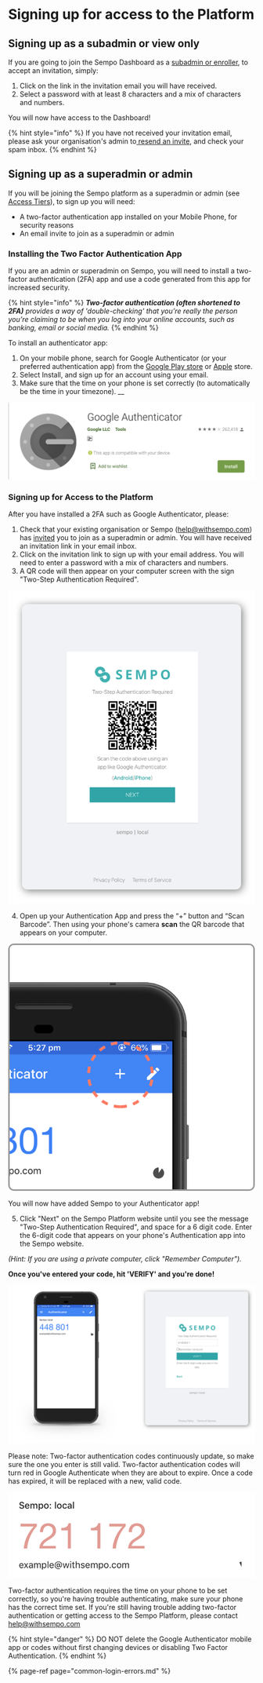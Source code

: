 # Signing up for access to the Platform

## Signing up as a subadmin or view only

If you are going to join the Sempo Dashboard as a [subadmin or enroller](access-tiers.md), to accept an invitation, simply:

1. Click on the link in the invitation email you will have received. 
2.  Select a password with at least 8 characters and a mix of characters and numbers.

You will now have access to the Dashboard!

{% hint style="info" %}
If you have not received your invitation email, please ask your organisation's admin to[ resend an invite](accessing-the-dashboard.md), and check your spam inbox.
{% endhint %}

## Signing up as a superadmin or admin

If you will be joining the Sempo platform as a superadmin or admin \(see[ Access Tiers](access-tiers.md)\), to sign up you will need:

* A two-factor authentication app installed on your Mobile Phone, for security reasons
* An email invite to join as a superadmin or admin 

### Installing the Two Factor Authentication App

If you are an admin or superadmin on Sempo, you will need to install a two-factor authentication \(2FA\) app and use a code generated from this app for increased security.

{% hint style="info" %}
_**Two-factor authentication \(often shortened to 2FA\)** provides a way of 'double-checking' that you’re really the person you’re claiming to be when you log into your online accounts, such as banking, email or social media._
{% endhint %}

To install an authenticator app:

1. On your mobile phone, search for Google Authenticator \(or your preferred authentication app\) from the [Google Play store](https://play.google.com/store/apps/details?id=com.google.android.apps.authenticator2&hl=en_AU) or [Apple](https://apps.apple.com/au/app/google-authenticator/id388497605) store. 
2. Select Install, and sign up for an account using your email. 
3. Make sure that the time on your phone is set correctly \(to automatically be the time in your timezone\).   __ 

![Screenshot of Google Authenticator in the Google Play Store](../../.gitbook/assets/image%20%285%29.png)

### Signing up for Access to the Platform

After you have installed a 2FA such as Google Authenticator, please:

1. Check that your existing organisation or Sempo \(help@withsempo.com\) has [invited](accessing-the-dashboard.md) you to join as a superadmin or admin. You will have received an invitation link in your email inbox.
2. Click on the invitation link to sign up with your email address. You will need to enter a password with a mix of characters and numbers. 
3. A QR code will then appear on your computer screen with the sign "Two-Step Authentication Required".

![Sempo&apos;s Add TFA QR code](../../.gitbook/assets/TFAQR.png)

4. Open up your Authentication App and press the “+” button and “Scan Barcode”. Then using your phone's camera **scan** the QR barcode that appears on your computer. 

![The + button inside the Authenticator mobile app](../../.gitbook/assets/Add%20Code.png)

You will now have added Sempo to your Authenticator app!

5.  Click "Next" on the Sempo Platform website until you see the message "Two-Step Authentication Required", and space for a 6 digit code. Enter the 6-digit code that appears on your phone's Authentication app into the Sempo website.   
  
_\(Hint: If you are using a private computer, click "Remember Computer"\)._

**Once you've entered your code, hit 'VERIFY' and you're done!**

![Entering a 2FA code on Sempo](../../.gitbook/assets/TFA.png)

Please note: Two-factor authentication codes continuously update, so make sure the one you enter is still valid.  Two-factor authentication codes will turn red in Google Authenticate when they are about to expire. Once a code has expired, it will be replaced with a new, valid code.

![A TFA that is about to expire](../../.gitbook/assets/ExpireTFA.jpg)

Two-factor authentication requires the time on your phone to be set correctly, so you're having trouble authenticating, make sure your phone has the correct time set. If you're still having trouble adding two-factor authentication or getting access to the Sempo Platform, please contact [help@withsempo.com](mailto:help@withsempo.com)

{% hint style="danger" %}
DO NOT delete the Google Authenticator mobile app or codes without first changing devices or disabling Two Factor Authentication.
{% endhint %}

{% page-ref page="common-login-errors.md" %}

